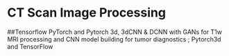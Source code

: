 # CT Scan Image Processing 
##Tensorflow PyTorch and Pytorch 3d, 3dCNN & DCNN with GANs for
T1w MRI processing and CNN model building for tumor diagnostics ; Pytorch3d and  TensorFlow
